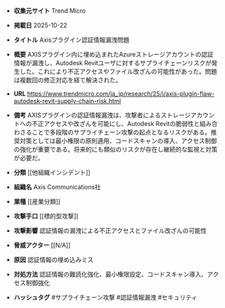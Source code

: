 - **収集元サイト**
Trend Micro

- **掲載日**
2025-10-22

- **タイトル**
Axisプラグイン認証情報漏洩問題

- **概要**
AXISプラグイン内に埋め込まれたAzureストレージアカウントの認証情報が漏洩し、Autodesk Revitユーザに対するサプライチェーンリスクが発生した。これにより不正アクセスやファイル改ざんの可能性があった。問題は複数回の修正対応を経て解決された。

- **URL**
https://www.trendmicro.com/ja_jp/research/25/j/axis-plugin-flaw-autodesk-revit-supply-chain-risk.html

- **備考**
AXISプラグインの認証情報漏洩は、攻撃者によるストレージアカウントへの不正アクセスや改ざんを可能にし、Autodesk Revitの脆弱性と組み合わさることで多段階のサプライチェーン攻撃の起点となるリスクがある。推奨対策としては最小権限の原則適用、コードスキャンの導入、アクセス制御の強化が重要である。将来的にも類似のリスクが存在し継続的な監視と対策が必要だ。

- **分類**
[[他組織インシデント]]

- **組織名**
Axis Communications社

- **業種**
[[産業分類]]

- **攻撃手口**
[[標的型攻撃]]

- **攻撃影響**
認証情報の漏洩による不正アクセスとファイル改ざんの可能性

- **脅威アクター**
[[N/A]]

- **原因**
認証情報の埋め込みミス

- **対処方法**
認証情報の難読化強化、最小権限設定、コードスキャン導入、アクセス制御強化

- **ハッシュタグ**
#サプライチェーン攻撃 #認証情報漏洩 #セキュリティ
